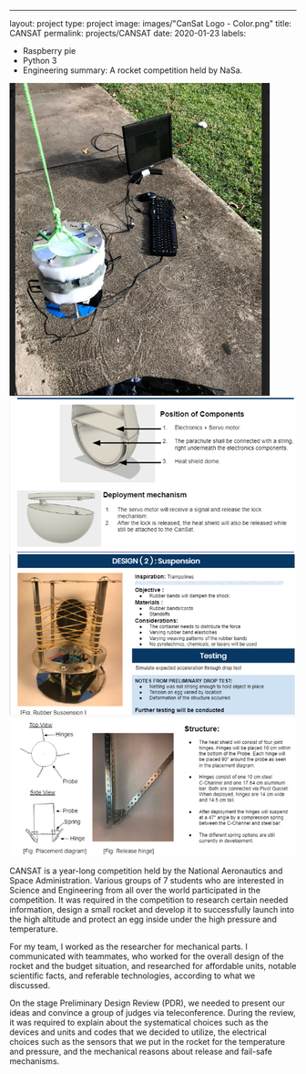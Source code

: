 ---
layout: project
type: project
image: images/"CanSat Logo - Color.png"
title: CANSAT
permalink: projects/CANSAT
date: 2020-01-23
labels:
  - Raspberry pie 
  - Python 3
  - Engineering
summary: A rocket competition held by NaSa.


<div class="ui small rounded images">
  <img class="ui image" src="../images/Acclerometer.PNG">
  <img class="ui image" src="../images/Blueprint.PNG">
  <img class="ui image" src="../images/Suspension.PNG">
  <img class="ui image" src="../images/Umbrella Method.PNG">
</div>


  CANSAT is a year-long competition held by the National Aeronautics and Space Administration. Various groups of 7 students who are interested in Science and Engineering from all over the world participated in the competition. It was required in the competition to research certain needed information, design a small rocket and develop it to successfully launch into the high altitude and protect an egg inside under the high pressure and temperature.

  For my team, I worked as the researcher for mechanical parts. I communicated with teammates, who worked for the overall design of the rocket and the budget situation, and researched for affordable units, notable scientific facts, and referable technologies, according to what we discussed.
  
  On the stage Preliminary Design Review (PDR), we needed to present our ideas and convince a group of judges via teleconference. During the review, it was required to explain about the systematical choices such as the devices and units and codes that we decided to utilize, the electrical choices such as the sensors that we put in the rocket for the temperature and pressure, and the mechanical reasons about release and fail-safe mechanisms.
